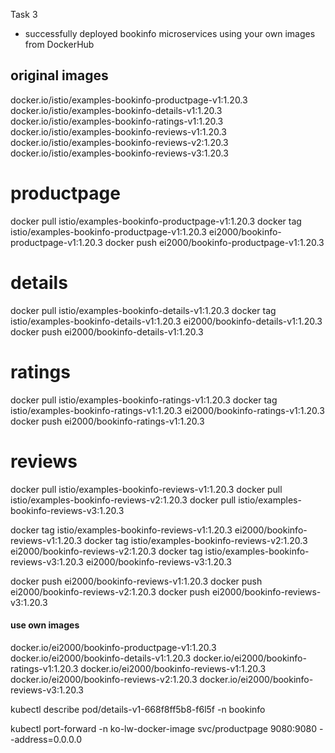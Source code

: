 Task 3
- successfully deployed bookinfo microservices using your own images from DockerHub


## original images

docker.io/istio/examples-bookinfo-productpage-v1:1.20.3
docker.io/istio/examples-bookinfo-details-v1:1.20.3
docker.io/istio/examples-bookinfo-ratings-v1:1.20.3
docker.io/istio/examples-bookinfo-reviews-v1:1.20.3
docker.io/istio/examples-bookinfo-reviews-v2:1.20.3
docker.io/istio/examples-bookinfo-reviews-v3:1.20.3

# productpage
docker pull istio/examples-bookinfo-productpage-v1:1.20.3
docker tag istio/examples-bookinfo-productpage-v1:1.20.3 ei2000/bookinfo-productpage-v1:1.20.3
docker push ei2000/bookinfo-productpage-v1:1.20.3

# details

docker pull istio/examples-bookinfo-details-v1:1.20.3
docker tag istio/examples-bookinfo-details-v1:1.20.3 ei2000/bookinfo-details-v1:1.20.3
docker push ei2000/bookinfo-details-v1:1.20.3

# ratings

docker pull istio/examples-bookinfo-ratings-v1:1.20.3
docker tag istio/examples-bookinfo-ratings-v1:1.20.3 ei2000/bookinfo-ratings-v1:1.20.3
docker push ei2000/bookinfo-ratings-v1:1.20.3

# reviews
docker pull istio/examples-bookinfo-reviews-v1:1.20.3
docker pull istio/examples-bookinfo-reviews-v2:1.20.3
docker pull istio/examples-bookinfo-reviews-v3:1.20.3


docker tag istio/examples-bookinfo-reviews-v1:1.20.3 ei2000/bookinfo-reviews-v1:1.20.3
docker tag istio/examples-bookinfo-reviews-v2:1.20.3 ei2000/bookinfo-reviews-v2:1.20.3
docker tag istio/examples-bookinfo-reviews-v3:1.20.3 ei2000/bookinfo-reviews-v3:1.20.3


docker push ei2000/bookinfo-reviews-v1:1.20.3
docker push ei2000/bookinfo-reviews-v2:1.20.3
docker push ei2000/bookinfo-reviews-v3:1.20.3


#### use own images
docker.io/ei2000/bookinfo-productpage-v1:1.20.3
docker.io/ei2000/bookinfo-details-v1:1.20.3
docker.io/ei2000/bookinfo-ratings-v1:1.20.3
docker.io/ei2000/bookinfo-reviews-v1:1.20.3
docker.io/ei2000/bookinfo-reviews-v2:1.20.3
docker.io/ei2000/bookinfo-reviews-v3:1.20.3

kubectl describe pod/details-v1-668f8ff5b8-f6l5f -n bookinfo

kubectl port-forward -n ko-lw-docker-image svc/productpage 9080:9080 --address=0.0.0.0